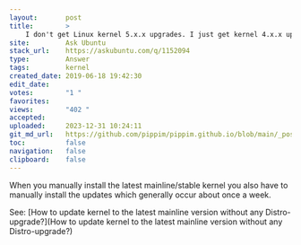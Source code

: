 ```yaml
---
layout:       post
title:        >
    I don't get Linux kernel 5.x.x upgrades. I just get kernel 4.x.x upgrades
site:         Ask Ubuntu
stack_url:    https://askubuntu.com/q/1152094
type:         Answer
tags:         kernel
created_date: 2019-06-18 19:42:30
edit_date:    
votes:        "1 "
favorites:    
views:        "402 "
accepted:     
uploaded:     2023-12-31 10:24:11
git_md_url:   https://github.com/pippim/pippim.github.io/blob/main/_posts/2019/2019-06-18-I-don_t-get-Linux-kernel-5.x.x-upgrades.-I-just-get-kernel-4.x.x-upgrades.md
toc:          false
navigation:   false
clipboard:    false
---
```


When you manually install the latest mainline/stable kernel you also have to manually install the updates which generally occur about once a week.

See: [How to update kernel to the latest mainline version without any Distro-upgrade?](How to update kernel to the latest mainline version without any Distro-upgrade?)
